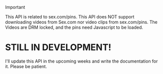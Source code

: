 

> [!IMPORTANT]
> This API is related to sex.com/pins. This API does NOT support downloading videos from Sex.com nor video clips from sex.com/pins.
> The Videos are DRM locked, and the pins need Javascript to be loaded.


# STILL IN DEVELOPMENT!

I'll update this API in the upcoming weeks and write the documentation for it. Please be patient.